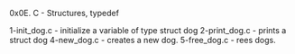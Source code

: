 0x0E. C - Structures, typedef

1-init_dog.c - initialize a variable of type struct dog
2-print_dog.c - prints a struct dog
4-new_dog.c - creates a new dog.
5-free_dog.c - rees dogs.
